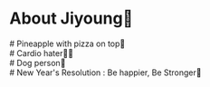# About Jiyoung👻

\# Pineapple with pizza on top🍕<br>
\# Cardio hater🏋️‍♂️<br>
\# Dog person🐶<br>
\# New Year's Resolution : Be happier, Be Stronger🦔 <br>
